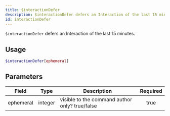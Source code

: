 ```yaml
---
title: $interactionDefer 
description: $interactionDefer defers an Interaction of the last 15 minutes.
id: interactionDefer
---
```


`$interactionDefer` defers an Interaction of the last 15 minutes.

## Usage

```php
$interactionDefer[ephemeral]
```

## Parameters 


| Field     | Type    | Description                                    | Required |
| --------- | ------- | ---------------------------------------------- |:--------:|
| ephemeral | integer | visible to the command author only? true/false |    true   |
